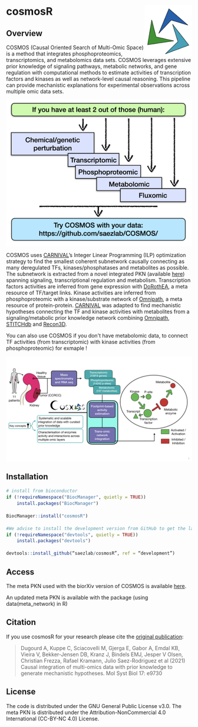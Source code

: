 # cosmosR <img src="inst/figures/logo.png" align="right" height="139">

<!-- badges: start -->
<!-- badges: end -->

## Overview

COSMOS (Causal Oriented Search of Multi-Omic Space) is a method that integrates phosphoproteomics, transcriptomics, and metabolomics data sets. COSMOS leverages extensive prior knowledge of signaling pathways, metabolic networks, and gene regulation  with computational methods to estimate activities of transcription factors and kinases as well as network-level causal reasoning. This pipeline can provide mechanistic explanations for experimental observations across multiple omic data sets. 


<img src="inst/figures/intro_data.png" align="center" width="800">

COSMOS uses [CARNIVAL](https://saezlab.github.io/CARNIVAL/)’s Integer Linear Programming (ILP) optimization strategy to find the smallest coherent subnetwork causally connecting as many deregulated TFs, kinases/phosphatases and metabolites as possible. The subnetwork is extracted from a novel integrated PKN (available [here](http://metapkn.omnipathdb.org/)) spanning signaling, transcriptional regulation and metabolism.  Transcription factors activities are inferred from gene expression with [DoRothEA](https://saezlab.github.io/dorothea/), a meta resource of TF/target links. Kinase activities are inferred from phosphoproteomic with a kinase/substrate network of [Omnipath](http://omnipathdb.org/), a meta resource of protein-protein. [CARNIVAL](https://saezlab.github.io/CARNIVAL/) was adapted to find mechanistic hypotheses connecting the TF and kinase activities with metabolites from a signaling/metabolic prior knowledge network combining [Omnipath](http://omnipathdb.org/), [STITCHdb](http://stitch.embl.de/) and [Recon3D](https://www.vmh.life/). 


You can also use COSMOS if you don't have metabolomic data, to connect TF activities (from transcriptomic) with kinase activities (from phosphoproteomic) for exmaple !

<img src="inst/figures/graphical_abstract.png" align="center" width="800">


## Installation
```r
# install from bioconductor
if (!requireNamespace("BiocManager", quietly = TRUE))
    install.packages("BiocManager")

BiocManager::install("cosmosR")

#We advise to install the development version from GitHub to get the lastest features
if (!requireNamespace("devtools", quietly = TRUE))
    install.packages("devtools")
    
devtools::install_github(“saezlab/cosmosR”, ref = “development”)
```

## Access

The meta PKN used with the biorXiv version of COSMOS is available [here](http://metapkn.omnipathdb.org/).

An updated meta PKN is available with the package (using data(meta_network) in R)

## Citation
If you use cosmosR for your research please cite the [original publication](https://www.embopress.org/doi/full/10.15252/msb.20209730): 

> Dugourd A, Kuppe C, Sciacovelli M, Gjerga E, Gabor A, Emdal KB, Vieira V, Bekker-Jensen DB, Kranz J, Bindels EMJ, Jesper V Olsen, Christian Frezza, Rafael Kramann, Julio Saez-Rodriguez et al (2021) Causal integration of multi-omics data with prior knowledge to generate mechanistic hypotheses. Mol Syst Biol 17: e9730

## License

The code is distributed under the GNU General Public License v3.0. The meta PKN is distributed under the Attribution-NonCommercial 4.0 International (CC-BY-NC 4.0) License.
